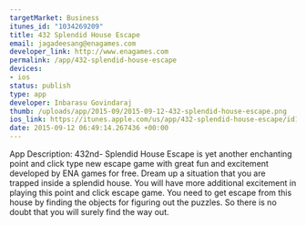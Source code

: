 ```yaml
--- 
targetMarket: Business
itunes_id: "1034269209"
title: 432 Splendid House Escape
email: jagadeesang@enagames.com
developer_link: http://www.enagames.com
permalink: /app/432-splendid-house-escape
devices: 
- ios
status: publish
type: app
developer: Inbarasu Govindaraj
thumb: /uploads/app/2015-09/2015-09-12-432-splendid-house-escape.png
ios_link: https://itunes.apple.com/us/app/432-splendid-house-escape/id1034269209?mt=8
date: 2015-09-12 06:49:14.267436 +00:00
---
```


App Description:
     432nd- Splendid House Escape is yet another enchanting point and click type new escape game with great fun and excitement developed by ENA games for free. Dream up a situation that you are trapped inside a splendid house. You will have more additional excitement in playing this point and click escape game. You need to get escape from this house by finding the objects for figuring out the puzzles. So there is no doubt that you will surely find the way out. 
